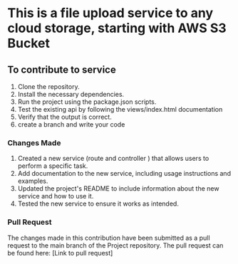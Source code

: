 # This is a file upload service to any cloud storage, starting with AWS S3 Bucket

## To contribute to service
1. Clone the repository.
2. Install the necessary dependencies.
3. Run the project using the package.json scripts.
4. Test the existing api by following the views/index.html documentation
5. Verify that the output is correct.
6. create a branch and write your code

### Changes Made
1. Created a new service (route and controller ) that allows users to perform a specific task.
2. Add documentation to the new service, including usage instructions and examples.
3. Updated the project's README to include information about the new service and how to use it.
4. Tested the new service to ensure it works as intended.

### Pull Request
The changes made in this contribution have been submitted as a pull request to the main branch of the Project repository. The pull request can be found here: [Link to pull request]